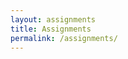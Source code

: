 ```yaml
---
layout: assignments
title: Assignments
permalink: /assignments/
---
```

 <!-- - [Discussion + Paper presentation signup](https://docs.google.com/spreadsheets/d/1Ne38J1SdDiBgSg_OTHoPaaQHJ3s113pQc11EDvm81HI/edit#gid=0) -->

 <!-- - [Paper review and feedback instructions](https://docs.google.com/document/d/1qy4PgxEmXM6rEyOM2m0yDOnQ3ODERGcdw1ZiSfmyH9Y/edit) -->